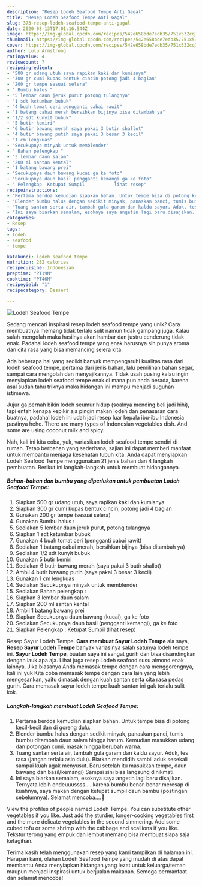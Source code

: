 ```yaml
---
description: "Resep Lodeh Seafood Tempe Anti Gagal"
title: "Resep Lodeh Seafood Tempe Anti Gagal"
slug: 373-resep-lodeh-seafood-tempe-anti-gagal
date: 2020-08-13T17:01:16.544Z
image: https://img-global.cpcdn.com/recipes/542e658bde7edb35/751x532cq70/lodeh-seafood-tempe-foto-resep-utama.jpg
thumbnail: https://img-global.cpcdn.com/recipes/542e658bde7edb35/751x532cq70/lodeh-seafood-tempe-foto-resep-utama.jpg
cover: https://img-global.cpcdn.com/recipes/542e658bde7edb35/751x532cq70/lodeh-seafood-tempe-foto-resep-utama.jpg
author: Lulu Armstrong
ratingvalue: 4
reviewcount: 7
recipeingredient:
- "500 gr udang utuh saya rapikan kaki dan kumisnya"
- "300 gr cumi kupas bentuk cincin potong jadi 4 bagian"
- "200 gr tempe sesuai selera"
- " Bumbu halus "
- "5 lembar daun jeruk purut potong tulangnya"
- "1 sdt ketumbar bubuk"
- "4 buah tomat ceri pengganti cabai rawit"
- "1 batang cabai merah bersihkan bijinya bisa ditambah ya"
- "1/2 sdt kunyit bubuk"
- "5 butir kemiri"
- "6 butir bawang merah saya pakai 3 butir shallot"
- "4 butir bawang putih saya pakai 3 besar 3 kecil"
- "1 cm lengkuas"
- "Secukupnya minyak untuk memblender"
- " Bahan pelengkap "
- "3 lembar daun salam"
- "200 ml santan kental"
- "1 batang bawang prei"
- "Secukupnya daun bawang kucai ga ke foto"
- "Secukupnya daun basil pengganti kemangi ga ke foto"
- " Pelengkap  Ketupat Sumpil           lihat resep"
recipeinstructions:
- "Pertama berdoa kemudian siapkan bahan. Untuk tempe bisa di potong kecil-kecil dan di goreng dulu."
- "Blender bumbu halus dengan sedikit minyak, panaskan panci, tumis bumbu ditambah daun salam hingga harum. Kemudian masukkan udang dan potongan cumi, masak hingga berubah warna."
- "Tuang santan serta air, tambah gula garam dan kaldu sayur. Aduk, tes rasa (jangan terlalu asin dulu). Biarkan mendidih sambil aduk sesekali sampai kuah agak menyusut. Baru setelah itu masukkan tempe, daun bawang dan basil/kemangi) Sampai sini bisa langsung dinikmati."
- "Ini saya biarkan semalam, esoknya saya angetin lagi baru disajikan. Ternyata lebih endeuuussss.... karena bumbu benar-benar meresap di kuahnya, saya makan dengan ketupat sumpil daun bambu (postingan sebelumnya). Selamat mencoba....🤗"
categories:
- Resep
tags:
- lodeh
- seafood
- tempe

katakunci: lodeh seafood tempe 
nutrition: 282 calories
recipecuisine: Indonesian
preptime: "PT19M"
cooktime: "PT46M"
recipeyield: "1"
recipecategory: Dessert

---
```



![Lodeh Seafood Tempe](https://img-global.cpcdn.com/recipes/542e658bde7edb35/751x532cq70/lodeh-seafood-tempe-foto-resep-utama.jpg)

Sedang mencari inspirasi resep lodeh seafood tempe yang unik? Cara membuatnya memang tidak terlalu sulit namun tidak gampang juga. Kalau salah mengolah maka hasilnya akan hambar dan justru cenderung tidak enak. Padahal lodeh seafood tempe yang enak harusnya sih punya aroma dan cita rasa yang bisa memancing selera kita.

Ada beberapa hal yang sedikit banyak mempengaruhi kualitas rasa dari lodeh seafood tempe, pertama dari jenis bahan, lalu pemilihan bahan segar, sampai cara mengolah dan menyajikannya. Tidak usah pusing kalau ingin menyiapkan lodeh seafood tempe enak di mana pun anda berada, karena asal sudah tahu triknya maka hidangan ini mampu menjadi suguhan istimewa.

Jujur ga pernah bikin lodeh seumur hidup (soalnya mending beli jadi hihi), tapi entah kenapa kepikir aja pingin makan lodeh dan penasaran cara buatnya, padahal lodeh ini udah jadi resep luar kepala ibu-ibu Indonesia pastinya hehe. There are many types of Indonesian vegetables dish. And some are using coconut milk and spicy.


Nah, kali ini kita coba, yuk, variasikan lodeh seafood tempe sendiri di rumah. Tetap berbahan yang sederhana, sajian ini dapat memberi manfaat untuk membantu menjaga kesehatan tubuh kita. Anda dapat menyiapkan Lodeh Seafood Tempe menggunakan 21 jenis bahan dan 4 langkah pembuatan. Berikut ini langkah-langkah untuk membuat hidangannya.

<!--inarticleads1-->

##### Bahan-bahan dan bumbu yang diperlukan untuk pembuatan Lodeh Seafood Tempe:

1. Siapkan 500 gr udang utuh, saya rapikan kaki dan kumisnya
1. Siapkan 300 gr cumi kupas bentuk cincin, potong jadi 4 bagian
1. Gunakan 200 gr tempe (sesuai selera)
1. Gunakan  Bumbu halus :
1. Sediakan 5 lembar daun jeruk purut, potong tulangnya
1. Siapkan 1 sdt ketumbar bubuk
1. Gunakan 4 buah tomat ceri (pengganti cabai rawit)
1. Sediakan 1 batang cabai merah, bersihkan bijinya (bisa ditambah ya)
1. Sediakan 1/2 sdt kunyit bubuk
1. Gunakan 5 butir kemiri
1. Sediakan 6 butir bawang merah (saya pakai 3 butir shallot)
1. Ambil 4 butir bawang putih (saya pakai 3 besar 3 kecil)
1. Gunakan 1 cm lengkuas
1. Sediakan Secukupnya minyak untuk memblender
1. Sediakan  Bahan pelengkap :
1. Siapkan 3 lembar daun salam
1. Siapkan 200 ml santan kental
1. Ambil 1 batang bawang prei
1. Siapkan Secukupnya daun bawang (kucai), ga ke foto
1. Sediakan Secukupnya daun basil (pengganti kemangi), ga ke foto
1. Siapkan  Pelengkap : Ketupat Sumpil           (lihat resep)


Resep Sayur Lodeh Tempe. **Cara membuat Sayur Lodeh Tempe** ala saya, **Resep Sayur Lodeh Tempe** banyak variasinya salah satunya lodeh tempe ini. **Sayur Lodeh Tempe**, buatan saya ini sangat gurih dan bisa disandingkan dengan lauk apa aja. Lihat juga resep Lodeh seafood susu almond enak lainnya. Jika biasanya Anda memasak tempe dengan cara menggorengnya, kali ini yuk Kita coba memasak tempe dengan cara lain yang lebih mengesankan, yaitu dimasak dengan kuah santan serta cita rasa pedas gurih. Cara memasak sayur lodeh tempe kuah santan ini gak terlalu sulit kok. 

<!--inarticleads2-->

##### Langkah-langkah membuat Lodeh Seafood Tempe:

1. Pertama berdoa kemudian siapkan bahan. Untuk tempe bisa di potong kecil-kecil dan di goreng dulu.
1. Blender bumbu halus dengan sedikit minyak, panaskan panci, tumis bumbu ditambah daun salam hingga harum. Kemudian masukkan udang dan potongan cumi, masak hingga berubah warna.
1. Tuang santan serta air, tambah gula garam dan kaldu sayur. Aduk, tes rasa (jangan terlalu asin dulu). Biarkan mendidih sambil aduk sesekali sampai kuah agak menyusut. Baru setelah itu masukkan tempe, daun bawang dan basil/kemangi) Sampai sini bisa langsung dinikmati.
1. Ini saya biarkan semalam, esoknya saya angetin lagi baru disajikan. Ternyata lebih endeuuussss.... karena bumbu benar-benar meresap di kuahnya, saya makan dengan ketupat sumpil daun bambu (postingan sebelumnya). Selamat mencoba....🤗


View the profiles of people named Lodeh Tempe. You can substitute other vegetables if you like. Just add the sturdier, longer-cooking vegetables first and the more delicate vegetables in the second simmering. Add some cubed tofu or some shrimp with the cabbage and scallions if you like. Tekstur terong yang empuk dan lembut memang bisa membuat siapa saja ketagihan. 

Terima kasih telah menggunakan resep yang kami tampilkan di halaman ini. Harapan kami, olahan Lodeh Seafood Tempe yang mudah di atas dapat membantu Anda menyiapkan hidangan yang lezat untuk keluarga/teman maupun menjadi inspirasi untuk berjualan makanan. Semoga bermanfaat dan selamat mencoba!
